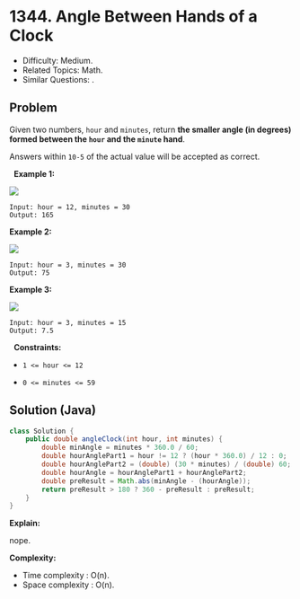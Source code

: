 # 1344. Angle Between Hands of a Clock

- Difficulty: Medium.
- Related Topics: Math.
- Similar Questions: .

## Problem

Given two numbers, ```hour``` and ```minutes```, return **the smaller angle (in degrees) formed between the **```hour```** and the **```minute```** hand**.

Answers within ```10-5``` of the actual value will be accepted as correct.

 
**Example 1:**

![](https://assets.leetcode.com/uploads/2019/12/26/sample_1_1673.png)

```
Input: hour = 12, minutes = 30
Output: 165
```

**Example 2:**

![](https://assets.leetcode.com/uploads/2019/12/26/sample_2_1673.png)

```
Input: hour = 3, minutes = 30
Output: 75
```

**Example 3:**

![](https://assets.leetcode.com/uploads/2019/12/26/sample_3_1673.png)

```
Input: hour = 3, minutes = 15
Output: 7.5
```

 
**Constraints:**


	
- ```1 <= hour <= 12```
	
- ```0 <= minutes <= 59```



## Solution (Java)

```java
class Solution {
    public double angleClock(int hour, int minutes) {
        double minAngle = minutes * 360.0 / 60;
        double hourAnglePart1 = hour != 12 ? (hour * 360.0) / 12 : 0;
        double hourAnglePart2 = (double) (30 * minutes) / (double) 60;
        double hourAngle = hourAnglePart1 + hourAnglePart2;
        double preResult = Math.abs(minAngle - (hourAngle));
        return preResult > 180 ? 360 - preResult : preResult;
    }
}
```

**Explain:**

nope.

**Complexity:**

* Time complexity : O(n).
* Space complexity : O(n).
